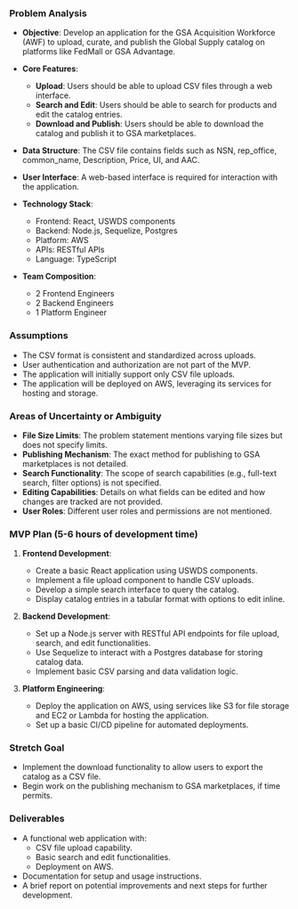 ### Problem Analysis

- **Objective**: Develop an application for the GSA Acquisition Workforce (AWF) to upload, curate, and publish the Global Supply catalog on platforms like FedMall or GSA Advantage.
  
- **Core Features**:
  - **Upload**: Users should be able to upload CSV files through a web interface.
  - **Search and Edit**: Users should be able to search for products and edit the catalog entries.
  - **Download and Publish**: Users should be able to download the catalog and publish it to GSA marketplaces.

- **Data Structure**: The CSV file contains fields such as NSN, rep_office, common_name, Description, Price, UI, and AAC.

- **User Interface**: A web-based interface is required for interaction with the application.

- **Technology Stack**: 
  - Frontend: React, USWDS components
  - Backend: Node.js, Sequelize, Postgres
  - Platform: AWS
  - APIs: RESTful APIs
  - Language: TypeScript

- **Team Composition**:
  - 2 Frontend Engineers
  - 2 Backend Engineers
  - 1 Platform Engineer

### Assumptions

- The CSV format is consistent and standardized across uploads.
- User authentication and authorization are not part of the MVP.
- The application will initially support only CSV file uploads.
- The application will be deployed on AWS, leveraging its services for hosting and storage.

### Areas of Uncertainty or Ambiguity

- **File Size Limits**: The problem statement mentions varying file sizes but does not specify limits.
- **Publishing Mechanism**: The exact method for publishing to GSA marketplaces is not detailed.
- **Search Functionality**: The scope of search capabilities (e.g., full-text search, filter options) is not specified.
- **Editing Capabilities**: Details on what fields can be edited and how changes are tracked are not provided.
- **User Roles**: Different user roles and permissions are not mentioned.

### MVP Plan (5-6 hours of development time)

1. **Frontend Development**:
   - Create a basic React application using USWDS components.
   - Implement a file upload component to handle CSV uploads.
   - Develop a simple search interface to query the catalog.
   - Display catalog entries in a tabular format with options to edit inline.

2. **Backend Development**:
   - Set up a Node.js server with RESTful API endpoints for file upload, search, and edit functionalities.
   - Use Sequelize to interact with a Postgres database for storing catalog data.
   - Implement basic CSV parsing and data validation logic.

3. **Platform Engineering**:
   - Deploy the application on AWS, using services like S3 for file storage and EC2 or Lambda for hosting the application.
   - Set up a basic CI/CD pipeline for automated deployments.

### Stretch Goal

- Implement the download functionality to allow users to export the catalog as a CSV file.
- Begin work on the publishing mechanism to GSA marketplaces, if time permits.

### Deliverables

- A functional web application with:
  - CSV file upload capability.
  - Basic search and edit functionalities.
  - Deployment on AWS.
- Documentation for setup and usage instructions.
- A brief report on potential improvements and next steps for further development.